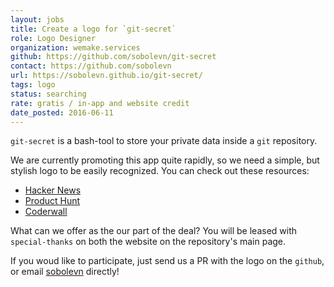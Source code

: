 ```yaml
---
layout: jobs
title: Create a logo for `git-secret`
role: Logo Designer
organization: wemake.services
github: https://github.com/sobolevn/git-secret
contact: https://github.com/sobolevn
url: https://sobolevn.github.io/git-secret/
tags: logo
status: searching
rate: gratis / in-app and website credit
date_posted: 2016-06-11
---
```


`git-secret` is a bash-tool to store your private data inside a `git` repository.

We are currently promoting this app quite rapidly, so we need a simple, but stylish logo to be easily recognized. 
You can check out these resources:

- [Hacker News](https://news.ycombinator.com/item?id=11662364)
- [Product Hunt](https://www.producthunt.com/tech/git-secret)
- [Coderwall](https://coderwall.com/p/e-azzg/store-your-private-data-inside-a-git-repository)

What can we offer as the our part of the deal? You will be leased with `special-thanks` on both the website on the repository's main page.

If you woud like to participate, just send us a PR with the logo on the `github`, or email [sobolevn](https://github.com/sobolevn) directly!
